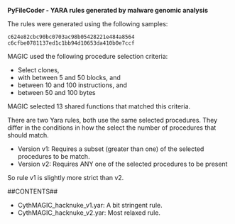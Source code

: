 **PyFileCoder - YARA rules generated by malware genomic analysis**

The rules were generated using the following samples:

    c624e82cbc90bc0703ac98b05428221e484a8564
    c6cfbe0781137ed1c1bb94d10653da410b0e7ccf

MAGIC used the following procedure selection criteria:

   - Select clones,
   - with between 5 and 50 blocks, and
   - between 10 and 100 instructions, and
   - between 50 and 100 bytes

MAGIC selected 13 shared functions that matched this criteria.

There are two Yara rules, both use the same selected procedures. They differ in the conditions in how the select the number of procedures that should match.
   - Version v1: Requires a subset (greater than one) of the  selected procedures to be match.
   - Version v2: Requires ANY one of the selected procedures to be present

So rule v1 is slightly more strict than v2. 

##CONTENTS##

   - CythMAGIC_hacknuke_v1.yar: A bit stringent rule. 
   - CythMAGIC_hacknuke_v2.yar: Most relaxed rule.
   


